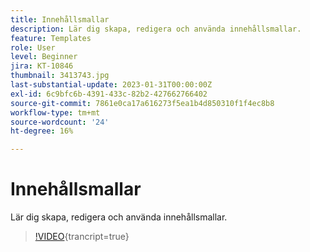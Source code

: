 ```yaml
---
title: Innehållsmallar
description: Lär dig skapa, redigera och använda innehållsmallar.
feature: Templates
role: User
level: Beginner
jira: KT-10846
thumbnail: 3413743.jpg
last-substantial-update: 2023-01-31T00:00:00Z
exl-id: 6c9bfc6b-4391-433c-82b2-427662766402
source-git-commit: 7861e0ca17a616273f5ea1b4d850310f1f4ec8b8
workflow-type: tm+mt
source-wordcount: '24'
ht-degree: 16%

---
```


# Innehållsmallar

Lär dig skapa, redigera och använda innehållsmallar.

>[!VIDEO](https://video.tv.adobe.com/v/3413743?quality=12&learn=on){trancript=true}
